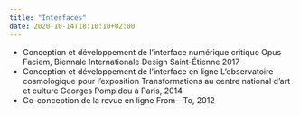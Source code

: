 ```yaml
---
title: "Interfaces"
date: 2020-10-14T18:10:10+02:00
---
```


- Conception et développement de l’interface numérique
critique Opus Faciem, Biennale Internationale Design
Saint-Étienne 2017
- Conception et développement de l’interface en ligne
L’observatoire cosmologique pour l’exposition
Transformations au centre national d’art et culture Georges
Pompidou à Paris, 2014
- Co-conception de la revue en ligne From—To, 2012